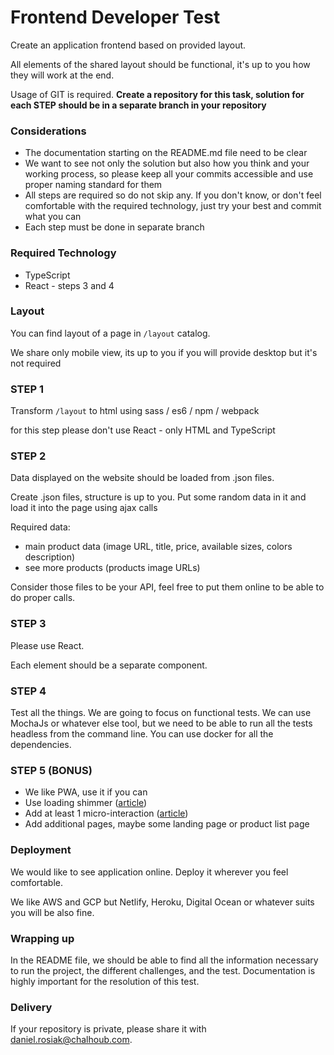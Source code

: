 # Frontend Developer Test

Create an application frontend based on provided layout.

All elements of the shared layout should be functional, it's up to you how they will work at the end.

Usage of GIT is required. **Create a repository for this task, solution for each STEP should be in a separate branch in your repository**

### Considerations

- The documentation starting on the README.md file need to be clear
- We want to see not only the solution but also how you think and your working process, so please keep all your commits accessible and use proper naming standard for them
- All steps are required so do not skip any. If you don't know, or don't feel comfortable with the required technology, just try your best and commit what you can
- Each step must be done in separate branch

### Required Technology
- TypeScript
- React - steps 3 and 4

### Layout

You can find layout of a page in `/layout` catalog. 

We share only mobile view, its up to you if you will provide desktop but it's not required


### STEP 1 

Transform `/layout` to html using sass / es6 / npm / webpack 

for this step please don't use React - only HTML and TypeScript

### STEP 2

Data displayed on the website should be loaded from .json files.

Create .json files, structure is up to you. Put some random data in it and load it into the page using ajax calls

Required data:
- main product data (image URL, title, price, available sizes, colors description)
- see more products (products image URLs)

Consider those files to be your API, feel free to put them online to be able to do proper calls.

### STEP 3

Please use React. 

Each element should be a separate component.


### STEP 4

Test all the things. We are going to focus on functional tests. We can use MochaJs or whatever else tool, but we need to be able to run all the tests headless from the command line. You can use docker for all the dependencies.


### STEP 5 (BONUS)

- We like PWA, use it if you can
- Use loading shimmer ([article](https://medium.com/@dhilipkmr/the-loading-shimmer-f7129ac41894))
- Add at least 1 micro-interaction ([article](https://uxplanet.org/creating-meaningful-micro-interactions-99cbde1fbee7))
- Add additional pages, maybe some landing page or product list page

### Deployment

We would like to see application online. Deploy it wherever you feel comfortable. 

We like AWS and GCP but Netlify, Heroku, Digital Ocean or whatever suits you will be also fine.


### Wrapping up

In the README file, we should be able to find all the information necessary to run the project, the different challenges, and the test. Documentation is highly important for the resolution of this test.


### Delivery

If your repository is private, please share it with daniel.rosiak@chalhoub.com.
